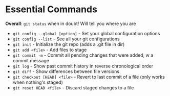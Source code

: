 # Essential Commands

**Overall**: `git status` when in doubt! Will tell you where you are

+ `git config --global [option]` - Set your global configuration options
+ `git config --list`            - See all your git configurations
+ `git init`                     - Initialize the git repo (adds a .git file in dir)
+ `git add <file>`                      - Add files to stage
+ `git commit -m`                - Commit all pending changes that were added, w a commit message
+ `git log`                      - Show past commit history in reverse chronological order
+ `git diff`                     - Show differences between file versions
+ `git checkout [HEAD] <file>` - Revert to last commit of a file (only works when nothing's staged)
+ `git reset HEAD <file>`        - Discard staged changes to a file
